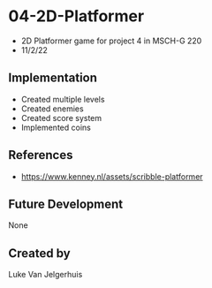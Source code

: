 # 04-2D-Platformer

* 2D Platformer game for project 4 in MSCH-G 220
* 11/2/22

## Implementation
* Created multiple levels
* Created enemies
* Created score system
* Implemented coins

## References
* https://www.kenney.nl/assets/scribble-platformer

## Future Development
None
## Created by
Luke Van Jelgerhuis
